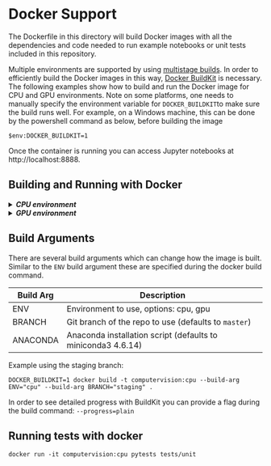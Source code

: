 Docker Support
==============
The Dockerfile in this directory will build Docker images with all the dependencies and code needed to run example notebooks or unit tests included in this repository.

Multiple environments are supported by using [multistage builds](https://docs.docker.com/develop/develop-images/multistage-build/). In order to efficiently build the Docker images in this way, [Docker BuildKit](https://docs.docker.com/develop/develop-images/build_enhancements/) is necessary.
The following examples show how to build and run the Docker image for CPU and GPU environments. Note on some platforms, one needs to manually specify the environment variable for `DOCKER_BUILDKIT`to make sure the build runs well. For example, on a Windows machine, this can be done by the powershell command as below, before building the image
```
$env:DOCKER_BUILDKIT=1
```

Once the container is running you can access Jupyter notebooks at http://localhost:8888.

Building and Running with Docker
--------------------------------

<details>
<summary><strong><em>CPU environment</em></strong></summary>

```
DOCKER_BUILDKIT=1 docker build -t computervision:cpu --build-arg ENV="cpu" .
docker run -p 8888:8888 -d computervision:cpu
```

</details>

<details>
<summary><strong><em>GPU environment</em></strong></summary>

```
DOCKER_BUILDKIT=1 docker build -t computervision:gpu --build-arg ENV="gpu" .
docker run --runtime=nvidia -p 8888:8888 -d computervision:gpu
```

</details>

Build Arguments
---------------

There are several build arguments which can change how the image is built. Similar to the `ENV` build argument these are specified during the docker build command.

Build Arg|Description|
---------|-----------|
ENV|Environment to use, options: cpu, gpu|
BRANCH|Git branch of the repo to use (defaults to `master`)
ANACONDA|Anaconda installation script (defaults to miniconda3 4.6.14)|

Example using the staging branch:

```
DOCKER_BUILDKIT=1 docker build -t computervision:cpu --build-arg ENV="cpu" --build-arg BRANCH="staging" .
```

In order to see detailed progress with BuildKit you can provide a flag during the build command: ```--progress=plain```

Running tests with docker
-------------------------

```
docker run -it computervision:cpu pytests tests/unit
```